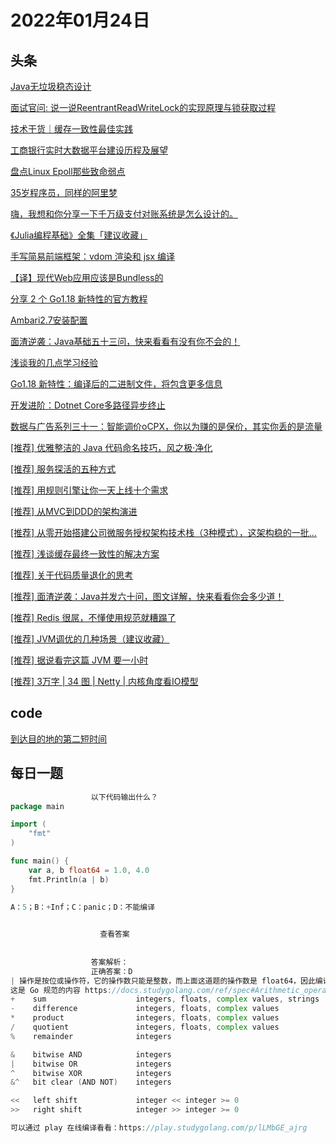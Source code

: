 # 2022年01月24日
## 头条
[Java无垃圾稳态设计](https://toutiao.io/k/ly1kfiv)

[面试官问: 说一说ReentrantReadWriteLock的实现原理与锁获取过程](https://toutiao.io/k/001uotl)

[技术干货｜缓存一致性最佳实践](https://toutiao.io/k/zgmi04u)

[工商银行实时大数据平台建设历程及展望](https://toutiao.io/k/mf1lxng)

[盘点Linux Epoll那些致命弱点](https://toutiao.io/k/pslbv0b)

[35岁程序员，同样的阿里梦](https://toutiao.io/k/hjn8rpb)

[嗨，我想和你分享一下千万级支付对账系统是怎么设计的。](https://toutiao.io/k/44s6x73)

[《Julia编程基础》全集「建议收藏」](https://toutiao.io/k/44g55bu)

[手写简易前端框架：vdom 渲染和 jsx 编译](https://toutiao.io/k/i0d9tvh)

[【译】现代Web应用应该是Bundless的](https://toutiao.io/k/iugpc2i)

[分享 2 个 Go1.18 新特性的官方教程](https://toutiao.io/k/w7ylx5z)

[Ambari2.7安装配置](https://toutiao.io/k/2zvn0wv)

[面渣逆袭：Java基础五十三问，快来看看有没有你不会的！](https://toutiao.io/k/hy8slfh)

[浅谈我的几点学习经验](https://toutiao.io/k/1cvtmkk)

[Go1.18 新特性：编译后的二进制文件，将包含更多信息](https://toutiao.io/k/7vob07k)

[开发进阶：Dotnet Core多路径异步终止](https://toutiao.io/k/k7m8122)

[数据与广告系列三十一：智能调价oCPX，你以为赚的是保价，其实你丢的是流量](https://toutiao.io/k/5shtr8x)

[[推荐] 优雅整洁的 Java 代码命名技巧，风之极·净化](https://toutiao.io/k/abc8vou)

[[推荐] 服务探活的五种方式](https://toutiao.io/k/1wuwmui)

[[推荐] 用规则引擎让你一天上线十个需求](https://toutiao.io/k/ldd1cse)

[[推荐] 从MVC到DDD的架构演进](https://toutiao.io/k/c7mn7hz)

[[推荐] 从零开始搭建公司微服务授权架构技术栈（3种模式），这架构稳的一批...](https://toutiao.io/k/4g58j8v)

[[推荐] 浅谈缓存最终一致性的解决方案](https://toutiao.io/k/mgym1lv)

[[推荐] 关于代码质量退化的思考](https://toutiao.io/k/zzaz6vu)

[[推荐] 面渣逆袭：Java并发六十问，图文详解，快来看看你会多少道！](https://toutiao.io/k/4ndh1gd)

[[推荐] Redis 很屌，不懂使用规范就糟蹋了](https://toutiao.io/k/lpnakbk)

[[推荐] JVM调优的几种场景（建议收藏）](https://toutiao.io/k/0mfx2nd)

[[推荐] 据说看完这篇 JVM 要一小时](https://toutiao.io/k/1dauixx)

[[推荐] 3万字 | 34 图 | Netty | 内核角度看IO模型](https://toutiao.io/k/zavpca4)



## code
[到达目的地的第二短时间](https://leetcode-cn.com/problems/second-minimum-time-to-reach-destination)



## 每日一题
```go
                  以下代码输出什么？
package main

import (
	"fmt"
)

func main() {
	var a, b float64 = 1.0, 4.0
	fmt.Println(a | b)
}

A：5；B：+Inf；C：panic；D：不能编译

                  
                    查看答案
                  
                
                  答案解析：
                  正确答案：D
| 操作是按位或操作符，它的操作数只能是整数，而上面这道题的操作数是 float64，因此编译不通过。
这是 Go 规范的内容 https://docs.studygolang.com/ref/spec#Arithmetic_operators：
+    sum                    integers, floats, complex values, strings
-    difference             integers, floats, complex values
*    product                integers, floats, complex values
/    quotient               integers, floats, complex values
%    remainder              integers

&    bitwise AND            integers
|    bitwise OR             integers
^    bitwise XOR            integers
&^   bit clear (AND NOT)    integers

<<   left shift             integer << integer >= 0
>>   right shift            integer >> integer >= 0

可以通过 play 在线编译看看：https://play.studygolang.com/p/lLMbGE_ajrg

                
```

